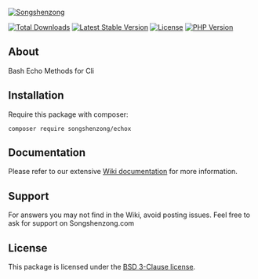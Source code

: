 [![Songshenzong](https://cdn.songshenzong.com/images/logo.png)](https://songshenzong.com)

[![Total Downloads](https://poser.pugx.org/songshenzong/echox/d/total.svg)](https://packagist.org/packages/songshenzong/echox)
[![Latest Stable Version](https://poser.pugx.org/songshenzong/echox/v/stable.svg)](https://packagist.org/packages/songshenzong/echox)
[![License](https://poser.pugx.org/songshenzong/echox/license.svg)](https://packagist.org/packages/songshenzong/echox)
[![PHP Version](https://img.shields.io/packagist/php-v/songshenzong/echox.svg)](https://packagist.org/packages/songshenzong/echox)


## About

Bash Echo Methods for Cli

## Installation

Require this package with composer:

```shell
composer require songshenzong/echox
```


## Documentation

Please refer to our extensive [Wiki documentation](https://github.com/songshenzong/echox/wiki) for more information.


## Support

For answers you may not find in the Wiki, avoid posting issues. Feel free to ask for support on Songshenzong.com


## License

This package is licensed under the [BSD 3-Clause license](http://opensource.org/licenses/BSD-3-Clause).
